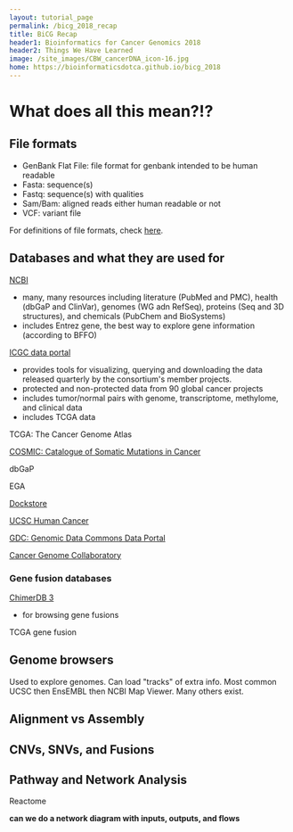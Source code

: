 ```yaml
---
layout: tutorial_page
permalink: /bicg_2018_recap
title: BiCG Recap
header1: Bioinformatics for Cancer Genomics 2018
header2: Things We Have Learned
image: /site_images/CBW_cancerDNA_icon-16.jpg
home: https://bioinformaticsdotca.github.io/bicg_2018
---
```


# What does all this mean?!?

## File formats

* GenBank Flat File: file format for genbank intended to be human readable
* Fasta: sequence(s)
* Fastq: sequence(s) with qualities
* Sam/Bam: aligned reads either human readable or not
* VCF: variant file

For definitions of file formats, check [here](http://genome.ucsc.edu/FAQ/FAQformat.html).

## Databases and what they are used for

[NCBI](http://ncbi.nlm.nih.gov)  
* many, many resources including literature (PubMed and PMC), health (dbGaP and ClinVar), genomes (WG adn RefSeq), proteins (Seq and 3D structures), and chemicals (PubChem and BioSystems)
* includes Entrez gene, the best way to explore gene information (according to BFFO)  

[ICGC data portal](https://dcc.icgc.org/)  
* provides tools for visualizing, querying and downloading the data released quarterly by the consortium's member projects.
* protected and non-protected data from 90 global cancer projects 
* includes tumor/normal pairs with genome, transcriptome, methylome, and clinical data  
* includes TCGA data

TCGA: The Cancer Genome Atlas

[COSMIC: Catalogue of Somatic Mutations in Cancer](http://cancer.sanger.ac.uk/cosmic)  

dbGaP  

EGA  

[Dockstore](http://dockstore.org)  

[UCSC Human Cancer](https://genome-cancer.ucsc.edu)  

[GDC: Genomic Data Commons Data Portal](https://portal.gdc.cancer.gov/)  

[Cancer Genome Collaboratory](https://www.cancercollaboratory.org)  

### Gene fusion databases

[ChimerDB 3](http://ercsb.ewha.ac.kr/fusiongene)  
* for browsing gene fusions

TCGA gene fusion



## Genome browsers

Used to explore genomes. Can load "tracks" of extra info. Most common UCSC then EnsEMBL then NCBI Map Viewer. Many others exist.

## Alignment vs Assembly

## CNVs, SNVs, and Fusions

## Pathway and Network Analysis

Reactome  

**can we do a network diagram with inputs, outputs, and flows**
